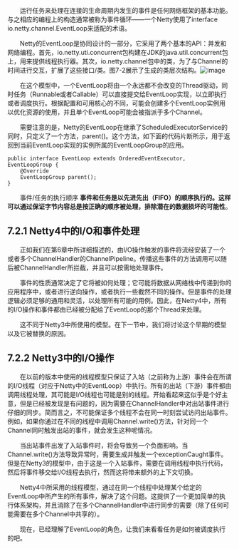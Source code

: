 &emsp;&emsp;运行任务来处理在连接的生命周期内发生的事件是任何网络框架的基本功能。与之相应的编程上的构造通常被称为事件循环——一个Netty使用了interface io.netty.channel.EventLoop来适配的术语。

&emsp;&emsp;Netty的EventLoop是协同设计的一部分，它采用了两个基本的API：并发和网络编程。首先，io.netty.uti.concurrent包构建在JDK的java.util.concurrent包上，用来提供线程执行器。其次，io.netty.channel包中的类，为了与Channel的时间进行交互，扩展了这些接口/类。图7-2展示了生成的类层次结构。![image](http://img.blog.csdn.net/20160416104540101?watermark/2/text/aHR0cDovL2Jsb2cuY3Nkbi5uZXQv/font/5a6L5L2T/fontsize/400/fill/I0JBQkFCMA==/dissolve/70/gravity/Center)

&emsp;&emsp;在这个模型中，一个EventLoop将由一个永远都不会改变的Thread驱动，同时任务（Runnable或者Callable）可以直接提交给EventLoop实现，以立即执行或者调度执行。根据配置和可用核心的不同，可能会创建多个EventLoop实例用以优化资源的使用，并且单个EventLoop可能会被指派于多个Channel。

&emsp;&emsp;需要注意的是，Netty的EventLoop在继承了ScheduledExecutorService的同时，只定义了一个方法，parent()。这个方法，如下面的代码片断所示，用于返回到当前EventLoop实现的实例所属的EventLoopGroup的应用。
```
public interface EventLoop extends OrderedEventExecutor, EventLoopGroup {
    @Override
    EventLoopGroup parent();
}
```
&emsp;&emsp;事件/任务的执行顺序 **事件和任务是以先进先出（FIFO）的顺序执行的。这样可以通过保证字节内容总是按正确的顺序被处理，排除潜在的数据损坏的可能性**。

## 7.2.1 Netty4中的I/O和事件处理

&emsp;&emsp;正如我们在第6章中所详细描述的，由I/O操作触发的事件将流经安装了一个或者多个ChannelHandler的ChannelPipeline。传播这些事件的方法调用可以随后被ChannelHandler所拦截，并且可以按需地处理事件。

&emsp;&emsp;事件的性质通常决定了它将被如何处理；它可能将数据从网络栈中传递到你的应用程序中，或者进行逆向操作，或者执行一些截然不同的操作。但是事件的处理逻辑必须足够的通用和灵活，以处理所有可能的用例。因此，在Netty4中，所有的I/O操作和事件都由已经被分配给了EventLoop的那个Thread来处理。

&emsp;&emsp;这不同于Netty3中所使用的模型。在下一节中，我们将讨论这个早期的模型以及它被替换的原因。

## 7.2.2 Netty3中的I/O操作

&emsp;&emsp;在以前的版本中使用的线程模型只保证了入站（之前称为上游）事件会在所谓的I/O线程（对应于Netty中的EventLoop）中执行。所有的出站（下游）事件都由调用线程处理，其可能是I/O线程也可能是别的线程。开始看起来这似乎是个好主意，但是已经被发现是有问题的，因为需要在ChannelHandler中对出站事件进行仔细的同步。简而言之，不可能保证多个线程不会在同一时刻尝试访问出站事件。例如，如果你通过在不同的线程中调用Channel.write()方法，针对同一个Channel同时触发出站的事件，就会发生这种呢情况。

&emsp;&emsp;当出站事件出发了入站事件时，将会导致另一个负面影响。当Channel.write()方法导致异常时，需要生成并触发一个exceptionCaught事件。但是在Netty3的模型中，由于这是一个入站事件，需要在调用线程中执行代码，然后将事件移交给I/O线程去执行，然而这将带来额外的上下文切换。

&emsp;&emsp;Netty4中所采用的线程模型，通过在同一个线程中处理某个给定的EventLoop中所产生的所有事件，解决了这个问题。这提供了一个更加简单的执行体系架构，并且消除了在多个ChannelHandler中进行同步的需要（除了任何可能需要在多个Channel中共享的）。

&emsp;&emsp;现在，已经理解了EventLoop的角色，让我们来看看任务是如何被调度执行的吧。